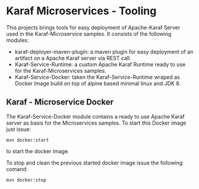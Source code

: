 # Karaf Microservices - Tooling

This projects brings tools for easy deployment of Apache-Karaf Server used in the Karaf-Microservice samples. It consists of the following modules: 

* karaf-deployer-maven-plugin: 
  a maven plugin for easy deployment of an artifact on a Apache Karaf server via REST call. 
* Karaf-Service-Runtime:
  a custom Apache Karaf Runtime ready to use for the Karaf-Microservices samples. 
* Karaf-Service-Docker: 
  taken the Karaf-Service-Runtime wraped as Docker Image build on top of alpine based minimal linux and JDK 8. 
  
## Karaf - Microservice Docker

The Karaf-Service-Docker module contains a ready to use Apache Karaf server as basis for the Microservices samples. To start this Docker image just issue:

	mvn docker:start  
	
to start the docker image. 

To stop and clean the previous started docker image issue the following comand: 

	mvn docker:stop